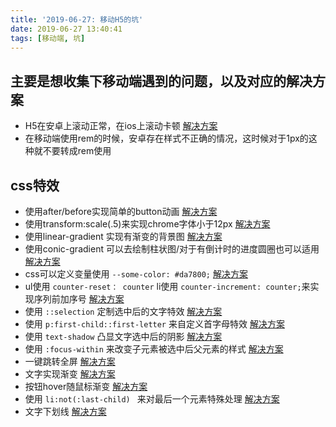 ```yaml
---
title: '2019-06-27: 移动H5的坑'
date: 2019-06-27 13:40:41
tags: [移动端, 坑]
---
```


## 主要是想收集下移动端遇到的问题，以及对应的解决方案

* H5在安卓上滚动正常，在ios上滚动卡顿 [解决方案](https://www.cnblogs.com/xiahj/p/8036419.html)
* 在移动端使用rem的时候，安卓存在样式不正确的情况，这时候对于1px的这种就不要转成rem使用

## css特效
* 使用after/before实现简单的button动画 [解决方案](https://css.30secondsofcode.org/snippet/button-border-animation)
* 使用transform:scale(.5)来实现chrome字体小于12px [解决方案](https://www.jianshu.com/p/dd893bd25b8d)
* 使用linear-gradient 实现有渐变的背景图 [解决方案](https://www.runoob.com/cssref/func-linear-gradient.html)
* 使用conic-gradient 可以去绘制柱状图/对于有倒计时的进度圆圈也可以适用  [解决方案](https://www.cnblogs.com/EnSnail/p/9771973.html)
* css可以定义变量使用 `--some-color: #da7800;` [解决方案](https://css.30secondsofcode.org/snippet/custom-variables)
* ul使用 `counter-reset： counter` li使用 `counter-increment: counter;`来实现序列前加序号 [解决方案](https://css.30secondsofcode.org/snippet/counter)
* 使用 `::selection` 定制选中后的文字特效 [解决方案](https://css.30secondsofcode.org/snippet/custom-text-selection)
* 使用 `p:first-child::first-letter` 来自定义首字母特效 [解决方案](https://css.30secondsofcode.org/snippet/drop-cap)
* 使用 `text-shadow` 凸显文字选中后的阴影 [解决方案](https://css.30secondsofcode.org/snippet/etched-text)
* 使用 `:focus-within` 来改变子元素被选中后父元素的样式 [解决方案](https://css.30secondsofcode.org/snippet/focus-within)
* 一键跳转全屏 [解决方案](https://css.30secondsofcode.org/snippet/fullscreen)
* 文字实现渐变 [解决方案](https://css.30secondsofcode.org/snippet/gradient-text)
* 按钮hover随鼠标渐变 [解决方案](https://css.30secondsofcode.org/snippet/mouse-cursor-gradient-tracking)
* 使用 `li:not(:last-child) ` 来对最后一个元素特殊处理 [解决方案](https://css.30secondsofcode.org/snippet/not-selector)
* 文字下划线 [解决方案](https://css.30secondsofcode.org/snippet/pretty-text-underline)
